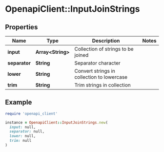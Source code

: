 # OpenapiClient::InputJoinStrings

## Properties

| Name | Type | Description | Notes |
| ---- | ---- | ----------- | ----- |
| **input** | **Array&lt;String&gt;** | Collection of strings to be joined |  |
| **separator** | **String** | Separator character |  |
| **lower** | **String** | Convert strings in collection to lowercase |  |
| **trim** | **String** | Trim strings in collection |  |

## Example

```ruby
require 'openapi_client'

instance = OpenapiClient::InputJoinStrings.new(
  input: null,
  separator: null,
  lower: null,
  trim: null
)
```


